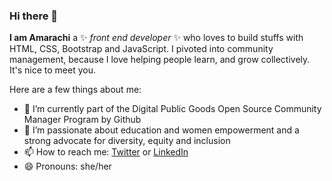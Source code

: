 ### Hi there 👋

**I am Amarachi** a ✨ _front end developer_ ✨ who loves to build stuffs with HTML, CSS, Bootstrap and JavaScript. I pivoted into community management, because I love helping people learn, and grow collectively. It's nice to meet you.

Here are a few things about me:
- 🌱 I’m currently part of the Digital Public Goods Open Source Community Manager Program by Github
- 👯 I’m passionate about education and women empowerment and a strong advocate for diversity, equity and inclusion
- 📫 How to reach me: [Twitter](https://twitter.com/amxrachijohnson) or [LinkedIn](https://linkedIn.com/in/amarachijohnson)
- 😄 Pronouns: she/her
